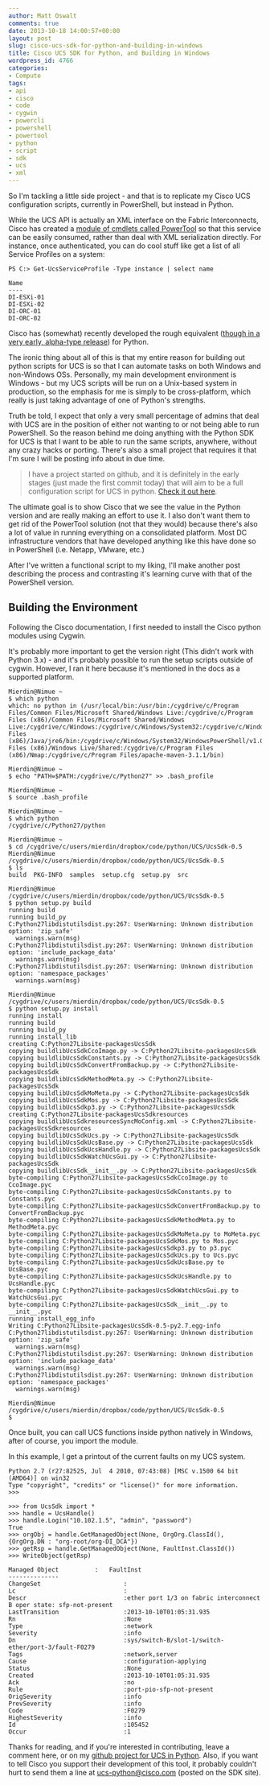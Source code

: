 ```yaml
---
author: Matt Oswalt
comments: true
date: 2013-10-18 14:00:57+00:00
layout: post
slug: cisco-ucs-sdk-for-python-and-building-in-windows
title: Cisco UCS SDK for Python, and Building in Windows
wordpress_id: 4766
categories:
- Compute
tags:
- api
- cisco
- code
- cygwin
- powercli
- powershell
- powertool
- python
- script
- sdk
- ucs
- xml
---
```


So I'm tackling a little side project - and that is to replicate my Cisco UCS configuration scripts, currently in PowerShell, but instead in Python.

While the UCS API is actually an XML interface on the Fabric Interconnects, Cisco has created a [module of cmdlets called PowerTool](http://developer.cisco.com/web/unifiedcomputing/pshell-download) so that this service can be easily consumed, rather than deal with XML serialization directly. For instance, once authenticated, you can do cool stuff like get a list of all Service Profiles on a system:

    PS C:> Get-UcsServiceProfile -Type instance | select name
    
    Name
    ----
    DI-ESXi-01
    DI-ESXi-02
    DI-ORC-01
    DI-ORC-02

Cisco has (somewhat) recently developed the rough equivalent ([though in a very early, alpha-type release](http://developer.cisco.com/web/unifiedcomputing/sdk)) for Python.

The ironic thing about all of this is that my entire reason for building out python scripts for UCS is so that I can automate tasks on both Windows and non-Windows OSs. Personally, my main development environment is Windows - but my UCS scripts will be run on a Unix-based system in production, so the emphasis for me is simply to be cross-platform, which really is just taking advantage of one of Python's strengths.

Truth be told, I expect that only a very small percentage of admins that deal with UCS are in the position of either not wanting to or not being able to run PowerShell. So the reason behind me doing anything with the Python SDK for UCS is that I want to be able to run the same scripts, anywhere, without any crazy hacks or porting. There's also a small project that requires it that I'm sure I will be posting info about in due time.

> I have a project started on github, and it is definitely in the early stages (just made the first commit today) that will aim to be a full configuration script for UCS in python. [Check it out here](https://github.com/Mierdin/pyUCS-Build).

The ultimate goal is to show Cisco that we see the value in the Python version and are really making an effort to use it. I also don't want them to get rid of the PowerTool solution (not that they would) because there's also a lot of value in running everything on a consolidated platform. Most DC infrastructure vendors that have developed anything like this have done so in PowerShell (i.e. Netapp, VMware, etc.)

After I've written a functional script to my liking, I'll make another post describing the process and contrasting it's learning curve with that of the PowerShell version.

## Building the Environment

Following the Cisco documentation, I first needed to install the Cisco python modules using Cygwin.

It's probably more important to get the version right (This didn't work with Python 3.x) - and it's probably possible to run the setup scripts outside of cygwin. However, I ran it here because it's mentioned in the docs as a supported platform.
    
    Mierdin@Nimue ~
    $ which python
    which: no python in (/usr/local/bin:/usr/bin:/cygdrive/c/Program Files/Common Files/Microsoft Shared/Windows Live:/cygdrive/c/Program Files (x86)/Common Files/Microsoft Shared/Windows Live:/cygdrive/c/Windows:/cygdrive/c/Windows/System32:/cygdrive/c/Windows/system32:/cygdrive/c/Windows:/cygdrive/c/Windows/System32/Wbem:/cygdrive/c/Program Files (x86)/Java/jre6/bin:/cygdrive/c/Windows/System32/WindowsPowerShell/v1.0:/cygdrive/c/Windows/System32/WindowsPowerShell/v1.0:/cygdrive/c/Program Files (x86)/Windows Live/Shared:/cygdrive/c/Program Files (x86)/Nmap:/cygdrive/c/Program Files/apache-maven-3.1.1/bin)
    
    Mierdin@Nimue ~
    $ echo "PATH=$PATH:/cygdrive/c/Python27" >> .bash_profile
    
    Mierdin@Nimue ~
    $ source .bash_profile
    
    Mierdin@Nimue ~
    $ which python
    /cygdrive/c/Python27/python
    
    Mierdin@Nimue ~
    $ cd /cygdrive/c/users/mierdin/dropbox/code/python/UCS/UcsSdk-0.5
    Mierdin@Nimue /cygdrive/c/users/mierdin/dropbox/code/python/UCS/UcsSdk-0.5
    $ ls
    build  PKG-INFO  samples  setup.cfg  setup.py  src
    
    Mierdin@Nimue /cygdrive/c/users/mierdin/dropbox/code/python/UCS/UcsSdk-0.5
    $ python setup.py build
    running build
    running build_py
    C:Python27libdistutilsdist.py:267: UserWarning: Unknown distribution option: 'zip_safe'
      warnings.warn(msg)
    C:Python27libdistutilsdist.py:267: UserWarning: Unknown distribution option: 'include_package_data'
      warnings.warn(msg)
    C:Python27libdistutilsdist.py:267: UserWarning: Unknown distribution option: 'namespace_packages'
      warnings.warn(msg)
    
    Mierdin@Nimue /cygdrive/c/users/mierdin/dropbox/code/python/UCS/UcsSdk-0.5
    $ python setup.py install
    running install
    running build
    running build_py
    running install_lib
    creating C:Python27Libsite-packagesUcsSdk
    copying buildlibUcsSdkCcoImage.py -> C:Python27Libsite-packagesUcsSdk
    copying buildlibUcsSdkConstants.py -> C:Python27Libsite-packagesUcsSdk
    copying buildlibUcsSdkConvertFromBackup.py -> C:Python27Libsite-packagesUcsSdk
    copying buildlibUcsSdkMethodMeta.py -> C:Python27Libsite-packagesUcsSdk
    copying buildlibUcsSdkMoMeta.py -> C:Python27Libsite-packagesUcsSdk
    copying buildlibUcsSdkMos.py -> C:Python27Libsite-packagesUcsSdk
    copying buildlibUcsSdkp3.py -> C:Python27Libsite-packagesUcsSdk
    creating C:Python27Libsite-packagesUcsSdkresources
    copying buildlibUcsSdkresourcesSyncMoConfig.xml -> C:Python27Libsite-packagesUcsSdkresources
    copying buildlibUcsSdkUcs.py -> C:Python27Libsite-packagesUcsSdk
    copying buildlibUcsSdkUcsBase.py -> C:Python27Libsite-packagesUcsSdk
    copying buildlibUcsSdkUcsHandle.py -> C:Python27Libsite-packagesUcsSdk
    copying buildlibUcsSdkWatchUcsGui.py -> C:Python27Libsite-packagesUcsSdk
    copying buildlibUcsSdk__init__.py -> C:Python27Libsite-packagesUcsSdk
    byte-compiling C:Python27Libsite-packagesUcsSdkCcoImage.py to CcoImage.pyc
    byte-compiling C:Python27Libsite-packagesUcsSdkConstants.py to Constants.pyc
    byte-compiling C:Python27Libsite-packagesUcsSdkConvertFromBackup.py to ConvertFromBackup.pyc
    byte-compiling C:Python27Libsite-packagesUcsSdkMethodMeta.py to MethodMeta.pyc
    byte-compiling C:Python27Libsite-packagesUcsSdkMoMeta.py to MoMeta.pyc
    byte-compiling C:Python27Libsite-packagesUcsSdkMos.py to Mos.pyc
    byte-compiling C:Python27Libsite-packagesUcsSdkp3.py to p3.pyc
    byte-compiling C:Python27Libsite-packagesUcsSdkUcs.py to Ucs.pyc
    byte-compiling C:Python27Libsite-packagesUcsSdkUcsBase.py to UcsBase.pyc
    byte-compiling C:Python27Libsite-packagesUcsSdkUcsHandle.py to UcsHandle.pyc
    byte-compiling C:Python27Libsite-packagesUcsSdkWatchUcsGui.py to WatchUcsGui.pyc
    byte-compiling C:Python27Libsite-packagesUcsSdk__init__.py to __init__.pyc
    running install_egg_info
    Writing C:Python27Libsite-packagesUcsSdk-0.5-py2.7.egg-info
    C:Python27libdistutilsdist.py:267: UserWarning: Unknown distribution option: 'zip_safe'
      warnings.warn(msg)
    C:Python27libdistutilsdist.py:267: UserWarning: Unknown distribution option: 'include_package_data'
      warnings.warn(msg)
    C:Python27libdistutilsdist.py:267: UserWarning: Unknown distribution option: 'namespace_packages'
      warnings.warn(msg)
    
    Mierdin@Nimue /cygdrive/c/users/mierdin/dropbox/code/python/UCS/UcsSdk-0.5
    $

Once built, you can call UCS functions inside python natively in Windows, after of course, you import the module.

In this example, I get a printout of the current faults on my UCS system.

    Python 2.7 (r27:82525, Jul  4 2010, 07:43:08) [MSC v.1500 64 bit (AMD64)] on win32
    Type "copyright", "credits" or "license()" for more information.
    >>> 
    
    >>> from UcsSdk import *
    >>> handle = UcsHandle()
    >>> handle.Login("10.102.1.5", "admin", "password")
    True
    >>> orgObj = handle.GetManagedObject(None, OrgOrg.ClassId(), {OrgOrg.DN : "org-root/org-DI_DCA"})
    >>> getRsp = handle.GetManagedObject(None, FaultInst.ClassId())
    >>> WriteObject(getRsp)
    
    Managed Object			:	FaultInst
    --------------
    ChangeSet                       :
    Lc                              :
    Descr                           :ether port 1/3 on fabric interconnect B oper state: sfp-not-present
    LastTransition                  :2013-10-10T01:05:31.935
    Rn                              :None
    Type                            :network
    Severity                        :info
    Dn                              :sys/switch-B/slot-1/switch-ether/port-3/fault-F0279
    Tags                            :network,server
    Cause                           :configuration-applying
    Status                          :None
    Created                         :2013-10-10T01:05:31.935
    Ack                             :no
    Rule                            :port-pio-sfp-not-present
    OrigSeverity                    :info
    PrevSeverity                    :info
    Code                            :F0279
    HighestSeverity                 :info
    Id                              :105452
    Occur                           :1

Thanks for reading, and if you're interested in contributing, leave a comment here, or on my [github project for UCS in Python](https://github.com/Mierdin/pyUCS-Build). Also, if you want to tell Cisco you support their development of this tool, it probably couldn't hurt to send them a line at [ucs-python@cisco.com](mailto:ucs-python@cisco.com) (posted on the SDK site).
